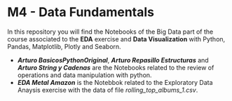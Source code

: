 # M4 - Data Fundamentals

In this repository you will find the Notebooks of the Big Data part of the course associated to the **EDA** exercise and **Data 
Visualization** with Python, Pandas, Matplotlib, Plotly and Seaborn.

*  ***Arturo BasicosPythonOriginal***, ***Arturo Repasillo Estructuras*** and ***Arturo String y Cadenas*** are the 
Notebooks related to the review of operations and data manipulation with python.
* ***EDA Metal Amazon*** is the Notebbok related to the Exploratory Data Anaysis exercise with the data of file
*rolling_top_albums_1.csv*.


